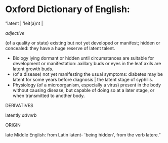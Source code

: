 # Oxford Dictionary of English:
“latent | 'leit(a)nt |

*adjective*

(of a quality or state) existing but not yet developed or manifest; hidden or concealed: they have a huge reserve of latent talent.

- ﻿﻿Biology lying dormant or hidden until circumstances are suitable for development or manifestation: axillary buds or eyes in the leaf axils are latent growth buds.
- ﻿﻿(of a disease) not yet manifesting the usual symptoms: diabetes may be latent for some years before diagnosis | the latent stage of syphilis.
- ﻿﻿Physiology (of a microorganism, especially a virus) present in the body without causing disease, but capable of doing so at a later stage, or when transmitted to another body.

DERIVATIVES

latently *adverb*

ORIGIN

late Middle English: from Latin latent- 'being hidden', from the verb latere.”